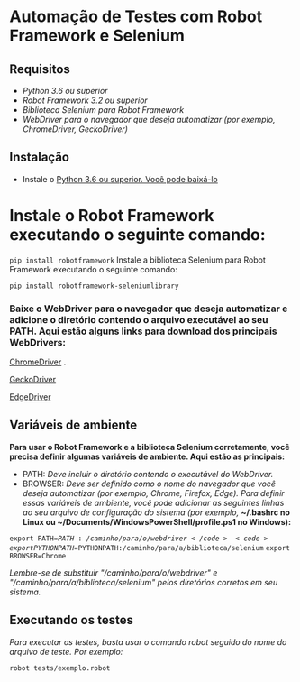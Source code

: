 # Automação de Testes com Robot Framework e Selenium

## Requisitos

*  *Python 3.6 ou superior*
*  *Robot Framework 3.2 ou superior*
*  *Biblioteca Selenium para Robot Framework*
*  *WebDriver para o navegador que deseja automatizar (por exemplo, ChromeDriver, GeckoDriver)*

## Instalação
*  Instale o [Python 3.6 ou superior. Você pode baixá-lo](https://www.python.org/downloads/)

# Instale o Robot Framework executando o seguinte comando:

<code>pip install robotframework</code>
Instale a biblioteca Selenium para Robot Framework executando o seguinte comando:

<code>pip install robotframework-seleniumlibrary</code>

### Baixe o WebDriver para o navegador que deseja automatizar e adicione o diretório contendo o arquivo executável ao seu PATH. Aqui estão alguns links para download dos principais WebDrivers:

[ChromeDriver](https://chromedriver.chromium.org/downloads) .

[GeckoDriver](https://github.com/mozilla/geckodriver/releases)

[EdgeDriver](https://developer.microsoft.com/en-us/microsoft-edge/tools/webdriver/)

## Variáveis de ambiente
**Para usar o Robot Framework e a biblioteca Selenium corretamente, você precisa definir algumas variáveis de ambiente. Aqui estão as principais:**

* PATH: *Deve incluir o diretório contendo o executável do WebDriver.*
* BROWSER: *Deve ser definido como o nome do navegador que você deseja automatizar (por exemplo, Chrome, Firefox, Edge).*
*Para definir essas variáveis de ambiente, você pode adicionar as seguintes linhas ao seu arquivo de configuração do sistema (por exemplo,* **~/.bashrc no Linux ou ~/Documents/WindowsPowerShell/profile.ps1 no Windows):**

<code>export PATH=$PATH:/caminho/para/o/webdriver</code>
<code>export PYTHONPATH=$PYTHONPATH:/caminho/para/a/biblioteca/selenium</code>
<code>export BROWSER=Chrome</code>

*Lembre-se de substituir "/caminho/para/o/webdriver" e "/caminho/para/a/biblioteca/selenium" pelos diretórios corretos em seu sistema.* 

## Executando os testes
*Para executar os testes, basta usar o comando robot seguido do nome do arquivo de teste. Por exemplo:*

<code>robot tests/exemplo.robot</code>